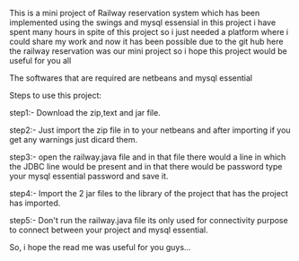   This is a mini project of Railway reservation system which has been implemented using the swings and mysql essensial in this project i 
have spent many hours in spite of this project so i just needed a platform where i could share my work and now it has been possible due to 
the git hub here the railway reservation was our mini project so i hope this project would be useful for you all

The softwares that are required are netbeans and mysql essential 

Steps to use this project:

step1:- Download the zip,text and jar file.

step2:- Just import the zip file in to your netbeans and after importing if you get any warnings just dicard them.

step3:- open the railway.java file and in that file there would a line in which the JDBC line would be present and in that there would be 
password type your mysql essential password and save it.

step4:- Import the 2 jar files to the library of the project that has the project has imported.

step5:- Don't run the railway.java file its only used for connectivity purpose to connect between your project and mysql essential.

So, i hope the read me was useful for you guys... 
